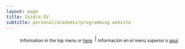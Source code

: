 ```yaml
---
layout: page
title: Isidro GV
subtitle: personal/academic/programming website
---
```


<center>

<sub>Information in the top menu or [here](aboutme.md).</sub> | <sub>Información en el menú superior o [aquí](acercade.md).</sub>

</center>	